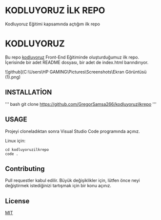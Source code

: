 # KODLUYORUZ İLK REPO



Kodluyoruz Eğitimi kapsamında açtığım ilk repo



# KODLUYORUZ

 Bu repo [kodluyoruz](https://kodluyoruz.org) Front-End Eğitiminde oluşturduğumuz ilk repo. İçerisinde bir adet README dosyası, bir adet de index.html barındırıyor.

![github](C:\Users\HP GAMING\Pictures\Screenshots\Ekran Görüntüsü (1).png)


## INSTALLATİON

''' bash
git clone https://github.com/GregorSamsa266/kodluyoruzilkrepo
'''

## USAGE

Projeyi cloneladıktan sonra Visual Studio Code programında açınız.

Linux için:

```linux
cd kodluyoruzilkrepo
code .
```

## Contributing

Pull requestler kabul edilir. Büyük değişiklikler için, lütfen önce neyi değiştirmek istediğinizi tartışmak için bir konu açınız.

## License

[MIT](https://choosealicense.com/licenses/mit/)
